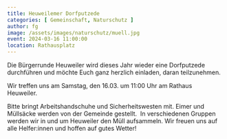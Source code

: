 ```yaml
---
title: Heuweilemer Dorfputzede
categories: [ Gemeinschaft, Naturschutz ]
author: fg
image: /assets/images/naturschutz/muell.jpg
event: 2024-03-16 11:00:00
location: Rathausplatz
---
```

Die Bürgerrunde Heuweiler wird dieses Jahr wieder eine Dorfputzede durchführen und möchte Euch ganz herzlich einladen, daran teilzunehmen. 

Wir treffen uns am Samstag, den 16.03. um 11:00 Uhr am Rathaus Heuweiler. 

Bitte bringt Arbeitshandschuhe und Sicherheitswesten mit. Eimer und Müllsäcke werden von der Gemeinde gestellt. 
In verschiedenen Gruppen werden wir in und um Heuweiler den Müll aufsammeln.
Wir freuen uns auf alle Helfer:innen und hoffen auf gutes Wetter!
